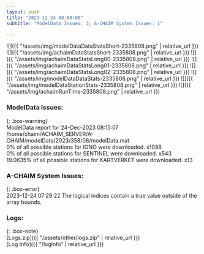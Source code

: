 ```yaml
---
layout: post
title: "2023-12-24 08:00:00"
subtitle: "ModelData Issues: 3; A-CHAIM System Issues: 1"

---
```


![]({{ "/assets/img/modelDataDataStatsShort-2335808.png" | relative_url }})
![]({{ "/assets/img/achaimDataStatsShort-2335808.png" | relative_url }})
![]({{ "/assets/img/achaimDataStatsLong00-2335808.png" | relative_url }})
![]({{ "/assets/img/achaimDataStatsLong01-2335808.png" | relative_url }})
![]({{ "/assets/img/achaimDataStatsLong02-2335808.png" | relative_url }})
![]({{ "/assets/img/modelDataDataStats-2335808.png" | relative_url }})
![]({{ "/assets/img/modelDataStationStats-2335808.png" | relative_url }})
![]({{ "/assets/img/achaimRunTime-2335808.png" | relative_url }})


### ModelData Issues:  
  
{: .box-warning}  
 ModelData report for 24-Dec-2023 08:15:07   
 /home/chaim/ACHAIM_SERVER/A-CHAIM/modelData/2023/358/08/modelData.mat   
 0% of all possible stations for IONO were downloaded. x1088   
 0% of all possible stations for SENTINEL were downloaded. x543   
 19.0635% of all possible stations for KARTVERKET were downloaded. x13   
  
### A-CHAIM System Issues:  
  
{: .box-error}  
2023-12-24 07:29:22 The logical indices contain a true value outside of the array bounds.  

### Logs:  
  
{: .box-note}  
[Logs.zip]({{ "/assets/other/logs.zip" | relative_url }})  
[Log Info]({{ "/logInfo" | relative_url }})  
